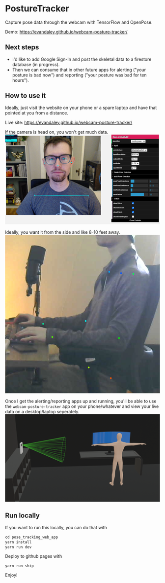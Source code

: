 # PostureTracker

Capture pose data through the webcam with TensorFlow and OpenPose.  

Demo: https://evandaley.github.io/webcam-posture-tracker/

## Next steps
- I'd like to add Google Sign-In and post the skeletal data to a firestore database (in progress). 
- Then we can consume that in other future apps for alerting ("your posture is bad now") and reporting ("your posture was bad for ten hours").

## How to use it
Ideally, just visit the website on your phone or a spare laptop and have that pointed at you from a distance. 

Live site: https://evandaley.github.io/webcam-posture-tracker/

If the camera is head on, you won't get much data. 
![Head On](profile.png)


Ideally, you want it from the side and like 8-10 feet away.
![Side View](side-view.png)

Once I get the alerting/reporting apps up and running, you'll be able to use the `webcam-posture-tracker` app on your phone/whatever and view your live data on a desktop/laptop seperately.
![Side View](humanoid.png)

## Run locally
If you want to run this locally, you can do that with
```
cd pose_tracking_web_app
yarn install
yarn run dev
```

Deploy to github pages with
```
yarn run ship
```

Enjoy!
